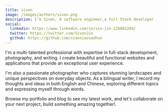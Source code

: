 ```yaml
---
title: siven
image: /images/authors/siven.png
description: I’m Siven, A software engineer,a Full Stack developer
social:
  linkedin: https://www.linkedin.com/in/xin-jin-12b681204/
  twitter: https://twitter.com/SivenJin
  github: https://github.com/xiaoxiaosaohuo
---
```


I'm a multi-talented professional with expertise in full-stack development, photography, and writing. I create beautiful and functional websites and applications that provide an exceptional user experience. 

I'm also a passionate photographer who captures stunning landscapes and unique perspectives on everyday objects. As a bilingual writer, I record my thoughts and ideas in both English and Chinese, exploring different topics and expressing myself through words. 

Browse my portfolio and blog to see my latest work, and let's collaborate on your next project, build something amazing together!.
